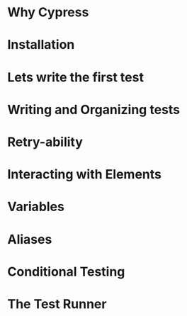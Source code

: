 # Why Cypress
# Installation
# Lets write the first test
# Writing and Organizing tests
# Retry-ability
# Interacting with Elements
# Variables
# Aliases
# Conditional Testing
# The Test Runner
